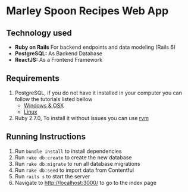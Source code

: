 # Marley Spoon Recipes Web App

## Technology used
- **Ruby on Rails** For backend endpoints and data modeling (Rails 6)
- **PostgreSQL:** As Backend Database
- **ReactJS:** As a Frontend Framework

## Requirements

1. PostgreSQL, if you do not have it installed in your computer you can follow the tutorials listed bellow
    - [Windows & OSX](https://www.datacamp.com/community/tutorials/installing-postgresql-windows-macosx?utm_adgroupid=65083631748&utm_adpostion=&utm_targetid=dsa-429603003980&utm_loc_interest_ms=&utm_loc_physical_ms=1012760)
    - [Linux](https://www.digitalocean.com/community/tutorials/how-to-install-and-use-postgresql-on-ubuntu-20-04)
2. Ruby 2.7.0, To install it without issues you can use [rvm](https://rvm.io/)

## Running Instructions

1. Run `bundle install` to install dependencies
2. Run `rake db:create` to create the new database
3. Run `rake db:migrate` to run all database migrations
4. Run `rake db:seed` to import data from Contentful
7. Run `rails s` to start the server
8. Navigate to [http://localhost:3000/](http://localhost:3000/) to go to the index page
